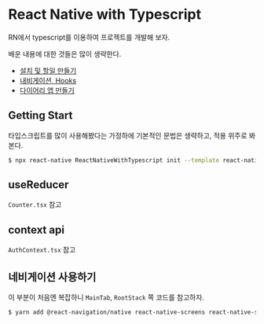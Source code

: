 # React Native with Typescript

RN에서 typescript를 이용하여 프로젝트를 개발해 보자.

배운 내용에 대한 것들은 많이 생략한다.

- [설치 및 할일 만들기](https://ajdkfl6445.gitbook.io/study/mobile/react-native/install)
- [내비게이션, Hooks](https://ajdkfl6445.gitbook.io/study/mobile/react-native/hooks)
- [다이어리 앱 만들기](https://github.com/JungKyuHyun/React-Native-Study-Diary-App)

## Getting Start

타입스크립트를 많이 사용해봤다는 가정하에 기본적인 문법은 생략하고, 적용 위주로 봐본다.

```bash
$ npx react-native ReactNativeWithTypescript init --template react-native-template-typescript
```

## useReducer

`Counter.tsx` 참고

## context api

`AuthContext.tsx` 참고

## 네비게이션 사용하기

이 부분이 처음엔 복잡하니 `MainTab`, `RootStack` 쪽 코드를 참고하자.

```bash
$ yarn add @react-navigation/native react-native-screens react-native-safe-area-context @react-navigation/native-stack @react-navigation/bottom-tabs
```
